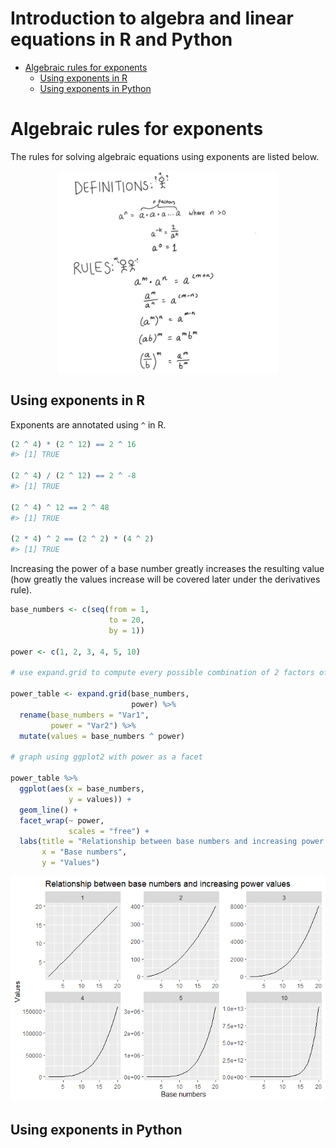 Introduction to algebra and linear equations in R and Python
================

  - [Algebraic rules for exponents](#algebraic-rules-for-exponents)
      - [Using exponents in R](#using-exponents-in-r)
      - [Using exponents in Python](#using-exponents-in-python)

# Algebraic rules for exponents

The rules for solving algebraic equations using exponents are listed
below.

<img src="../02_figures/10_exponents-introduction.jpg" width="70%" style="display: block; margin: auto;" />

## Using exponents in R

Exponents are annotated using `^` in R.

``` r
(2 ^ 4) * (2 ^ 12) == 2 ^ 16
#> [1] TRUE

(2 ^ 4) / (2 ^ 12) == 2 ^ -8 
#> [1] TRUE

(2 ^ 4) ^ 12 == 2 ^ 48 
#> [1] TRUE  

(2 * 4) ^ 2 == (2 ^ 2) * (4 ^ 2)
#> [1] TRUE 
```

Increasing the power of a base number greatly increases the resulting
value (how greatly the values increase will be covered later under the
derivatives rule).

``` r
base_numbers <- c(seq(from = 1,
                      to = 20,
                      by = 1))  

power <- c(1, 2, 3, 4, 5, 10)

# use expand.grid to compute every possible combination of 2 factors of vectors  

power_table <- expand.grid(base_numbers,
                           power) %>%
  rename(base_numbers = "Var1",
         power = "Var2") %>%
  mutate(values = base_numbers ^ power)
  
# graph using ggplot2 with power as a facet

power_table %>%
  ggplot(aes(x = base_numbers,
             y = values)) +
  geom_line() +
  facet_wrap(~ power,
             scales = "free") + 
  labs(title = "Relationship between base numbers and increasing power values",
       x = "Base numbers",
       y = "Values")
```

![](10_algebra_inroduction_files/figure-gfm/unnamed-chunk-4-1.png)<!-- -->

## Using exponents in Python

